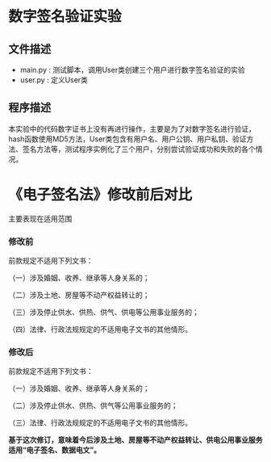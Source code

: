# 数字签名验证实验

## 文件描述

* main.py :  测试脚本，调用User类创建三个用户进行数字签名验证的实验
* user.py :  定义User类

## 程序描述

本实验中的代码数字证书上没有再进行操作，主要是为了对数字签名进行验证，hash函数使用MD5方法，User类包含有用户名、用户公钥、用户私钥、验证方法、签名方法等，测试程序实例化了三个用户，分别尝试验证成功和失败的各个情况。


# 《电子签名法》修改前后对比

主要表现在适用范围

### **修改前**

前款规定不适用下列文书：

（一）涉及婚姻、收养、继承等人身关系的；

（二）涉及土地、房屋等不动产权益转让的；

（三）涉及停止供水、供热、供气、供电等公用事业服务的；

（四）法律、行政法规规定的不适用电子文书的其他情形。

### **修改后**

前款规定不适用下列文书：

（一）涉及婚姻、收养、继承等人身关系的；

（二）涉及停止供水、供热、供气等公用事业服务的；

（三）法律、行政法规规定的不适用电子文书的其他情形。

**基于这次修订，意味着今后涉及土地、房屋等不动产权益转让、供电公用事业服务适用“电子签名、数据电文”。**
